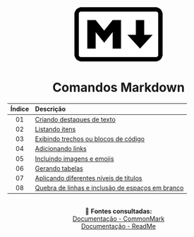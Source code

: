 <div align="center">
<img src="./assets/markdown.png">
<h1>Comandos Markdown</h1>

Índice | Descrição 
:---:  | :---
01 | [Criando destaques de texto](https://github.com/michelelozada/Comandos-Markdown/blob/main/01-Destacando-o-texto.md)
02 | [Listando itens](https://github.com/michelelozada/Comandos-Markdown/blob/main/02-Listando-itens.md)
03 | [Exibindo trechos ou blocos de código](https://github.com/michelelozada/Comandos-Markdown/blob/main/03-Exibindo-codigo.md)
04 | [Adicionando links](https://github.com/michelelozada/Comandos-Markdown/blob/main/04-Adicionando-links.md)
05 | [Incluindo imagens e emojis](https://github.com/michelelozada/Comandos-Markdown/blob/main/05-Incluindo-imagens.md)
06 | [Gerando tabelas](https://github.com/michelelozada/Comandos-Markdown/blob/main/06-Gerando-tabelas.md)
07 | [Aplicando diferentes níveis de títulos](https://github.com/michelelozada/Comandos-Markdown/blob/main/07-Aplicando-titulos.md)
08 | [Quebra de linhas e inclusão de espaços em branco](https://github.com/michelelozada/Comandos-Markdown/blob/main/08-Quebrando-linhas.md)

&nbsp;   
:page_facing_up: **Fontes consultadas:**  
[Documentação - CommonMark](https://commonmark.org/)  
[Documentação - ReadMe](https://rdmd.readme.io/docs/getting-started/)
</div> 